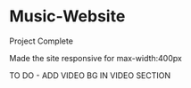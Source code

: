 # Music-Website

Project Complete

Made the site responsive for max-width:400px

TO DO - ADD VIDEO BG IN VIDEO SECTION
